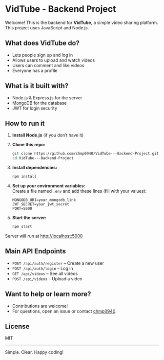 # VidTube - Backend Project

Welcome! This is the backend for **VidTube**, a simple video sharing platform. This project uses JavaScript and Node.js.

## What does VidTube do?

- Lets people sign up and log in
- Allows users to upload and watch videos
- Users can comment and like videos
- Everyone has a profile

## What is it built with?

- Node.js & Express.js for the server
- MongoDB for the database
- JWT for login security

## How to run it

1. **Install Node.js** (if you don’t have it)
2. **Clone this repo:**

    ```bash
    git clone https://github.com/chmp0940/VidTube---Backend-Project.git
    cd VidTube---Backend-Project
    ```

3. **Install dependencies:**

    ```bash
    npm install
    ```

4. **Set up your environment variables:**  
   Create a file named `.env` and add these lines (fill with your values):

    ```
    MONGODB_URI=your_mongodb_link
    JWT_SECRET=your_jwt_secret
    PORT=5000
    ```

5. **Start the server:**

    ```bash
    npm start
    ```

Server will run at [http://localhost:5000](http://localhost:5000)

## Main API Endpoints

- `POST /api/auth/register` – Create a new user
- `POST /api/auth/login` – Log in
- `GET /api/videos` – See all videos
- `POST /api/videos` – Upload a video

## Want to help or learn more?

- Contributions are welcome!
- For questions, open an issue or contact [chmp0940](https://github.com/chmp0940).

## License

MIT

---
Simple. Clear. Happy coding!
